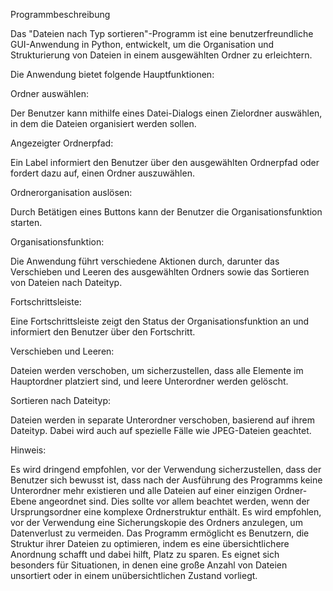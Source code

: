 Programmbeschreibung

Das "Dateien nach Typ sortieren"-Programm ist eine benutzerfreundliche GUI-Anwendung in Python, entwickelt, um die Organisation und Strukturierung von Dateien in einem ausgewählten Ordner zu erleichtern.

Die Anwendung bietet folgende Hauptfunktionen:

Ordner auswählen:

Der Benutzer kann mithilfe eines Datei-Dialogs einen Zielordner auswählen, in dem die Dateien organisiert werden sollen.

Angezeigter Ordnerpfad:

Ein Label informiert den Benutzer über den ausgewählten Ordnerpfad oder fordert dazu auf, einen Ordner auszuwählen.

Ordnerorganisation auslösen:

Durch Betätigen eines Buttons kann der Benutzer die Organisationsfunktion starten.

Organisationsfunktion:

Die Anwendung führt verschiedene Aktionen durch, darunter das Verschieben und Leeren des ausgewählten Ordners sowie das Sortieren von Dateien nach Dateityp.

Fortschrittsleiste:

Eine Fortschrittsleiste zeigt den Status der Organisationsfunktion an und informiert den Benutzer über den Fortschritt.

Verschieben und Leeren:

Dateien werden verschoben, um sicherzustellen, dass alle Elemente im Hauptordner platziert sind, und leere Unterordner werden gelöscht.

Sortieren nach Dateityp:

Dateien werden in separate Unterordner verschoben, basierend auf ihrem Dateityp. Dabei wird auch auf spezielle Fälle wie JPEG-Dateien geachtet.

Hinweis:

Es wird dringend empfohlen, vor der Verwendung sicherzustellen, dass der Benutzer sich bewusst ist, dass nach der Ausführung des Programms keine Unterordner mehr existieren und alle Dateien auf einer einzigen Ordner-Ebene angeordnet sind.
Dies sollte vor allem beachtet werden, wenn der Ursprungsordner eine komplexe Ordnerstruktur enthält.
Es wird empfohlen, vor der Verwendung eine Sicherungskopie des Ordners anzulegen, um Datenverlust zu vermeiden.
Das Programm ermöglicht es Benutzern, die Struktur ihrer Dateien zu optimieren, indem es eine übersichtlichere Anordnung schafft und dabei hilft, Platz zu sparen.
Es eignet sich besonders für Situationen, in denen eine große Anzahl von Dateien unsortiert oder in einem unübersichtlichen Zustand vorliegt.
